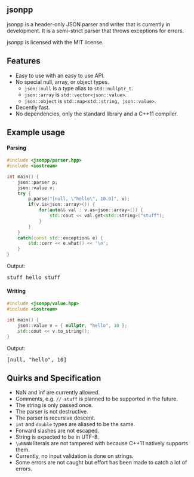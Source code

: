 ## jsonpp

jsonpp is a header-only JSON parser and writer that is currently in development. It is a semi-strict
parser that throws exceptions for errors.

jsonpp is licensed with the MIT license.

## Features

- Easy to use with an easy to use API.
- No special null, array, or object types.
    - `json::null` is a type alias to `std::nullptr_t`.
    - `json::array` is `std::vector<json::value>`.
    - `json::object` is `std::map<std::string, json::value>`.
- Decently fast.
- No dependencies, only the standard library and a C++11 compiler.

## Example usage

#### Parsing

```cpp
#include <jsonpp/parser.hpp>
#include <iostream>

int main() {
    json::parser p;
    json::value v;
    try {
        p.parse("[null, \"hello\", 10.0]", v);
        if(v.is<json::array>()) {
            for(auto&& val : v.as<json::array>()) {
                std::cout << val.get<std::string>("stuff");
            }
        }
    }
    catch(const std::exception& e) {
        std::cerr << e.what() << '\n';
    }
}
```

Output:
<pre>
stuff hello stuff
</pre>

#### Writing

```cpp
#include <jsonpp/value.hpp>
#include <iostream>

int main() {
    json::value v = { nullptr, "hello", 10 };
    std::cout << v.to_string();
}
```

Output:
<pre>
[null, "hello", 10]
</pre>

## Quirks and Specification

- NaN and inf are currently allowed.
- Comments, e.g. `// stuff` is planned to be supported in the future.
- The string is only passed once.
- The parser is not destructive.
- The parser is recursive descent.
- `int` and `double` types are aliased to be the same.
- Forward slashes are not escaped.
- String is expected to be in UTF-8.
- `\uNNNN` literals are not tampered with because C++11 natively supports them.
- Currently, no input validation is done on strings.
- Some errors are not caught but effort has been made to catch a lot of errors.
